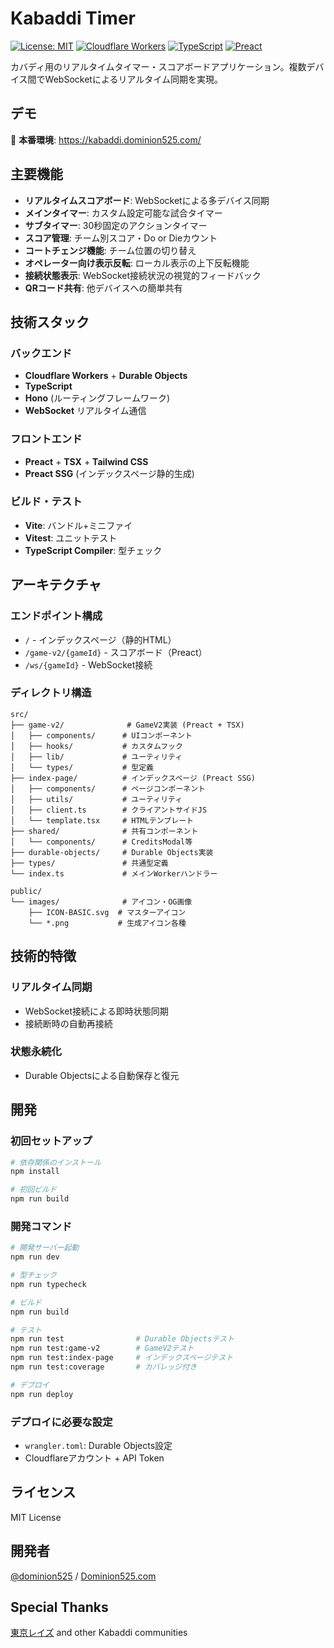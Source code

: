 # Kabaddi Timer

[![License: MIT](https://img.shields.io/badge/License-MIT-blue.svg)](LICENSE)
[![Cloudflare Workers](https://img.shields.io/badge/platform-Cloudflare%20Workers-orange)](https://workers.cloudflare.com/)
[![TypeScript](https://img.shields.io/badge/TypeScript-5.6-blue)](https://www.typescriptlang.org/)
[![Preact](https://img.shields.io/badge/Preact-10.27-purple)](https://preactjs.com/)

カバディ用のリアルタイムタイマー・スコアボードアプリケーション。複数デバイス間でWebSocketによるリアルタイム同期を実現。

## デモ

🚀 **本番環境**: https://kabaddi.dominion525.com/

## 主要機能

- **リアルタイムスコアボード**: WebSocketによる多デバイス同期
- **メインタイマー**: カスタム設定可能な試合タイマー
- **サブタイマー**: 30秒固定のアクションタイマー
- **スコア管理**: チーム別スコア・Do or Dieカウント
- **コートチェンジ機能**: チーム位置の切り替え
- **オペレーター向け表示反転**: ローカル表示の上下反転機能
- **接続状態表示**: WebSocket接続状況の視覚的フィードバック
- **QRコード共有**: 他デバイスへの簡単共有

## 技術スタック

### バックエンド
- **Cloudflare Workers** + **Durable Objects**
- **TypeScript**
- **Hono** (ルーティングフレームワーク)
- **WebSocket** リアルタイム通信

### フロントエンド
- **Preact** + **TSX** + **Tailwind CSS**
- **Preact SSG** (インデックスページ静的生成)

### ビルド・テスト
- **Vite**: バンドル+ミニファイ
- **Vitest**: ユニットテスト
- **TypeScript Compiler**: 型チェック

## アーキテクチャ

### エンドポイント構成
- `/` - インデックスページ（静的HTML）
- `/game-v2/{gameId}` - スコアボード（Preact）
- `/ws/{gameId}` - WebSocket接続

### ディレクトリ構造
```
src/
├── game-v2/              # GameV2実装 (Preact + TSX)
│   ├── components/      # UIコンポーネント
│   ├── hooks/           # カスタムフック
│   ├── lib/             # ユーティリティ
│   └── types/           # 型定義
├── index-page/          # インデックスページ (Preact SSG)
│   ├── components/      # ページコンポーネント
│   ├── utils/           # ユーティリティ
│   ├── client.ts        # クライアントサイドJS
│   └── template.tsx     # HTMLテンプレート
├── shared/              # 共有コンポーネント
│   └── components/      # CreditsModal等
├── durable-objects/     # Durable Objects実装
├── types/               # 共通型定義
└── index.ts             # メインWorkerハンドラー

public/
└── images/              # アイコン・OG画像
    ├── ICON-BASIC.svg  # マスターアイコン
    └── *.png           # 生成アイコン各種
```

## 技術的特徴

### リアルタイム同期
- WebSocket接続による即時状態同期
- 接続断時の自動再接続

### 状態永続化
- Durable Objectsによる自動保存と復元

## 開発

### 初回セットアップ
```bash
# 依存関係のインストール
npm install

# 初回ビルド
npm run build
```

### 開発コマンド
```bash
# 開発サーバー起動
npm run dev

# 型チェック
npm run typecheck

# ビルド
npm run build

# テスト
npm run test                # Durable Objectsテスト
npm run test:game-v2        # GameV2テスト
npm run test:index-page     # インデックスページテスト
npm run test:coverage       # カバレッジ付き

# デプロイ
npm run deploy
```

### デプロイに必要な設定
- `wrangler.toml`: Durable Objects設定
- Cloudflareアカウント + API Token

## ライセンス

MIT License

## 開発者

[@dominion525](https://twitter.com/dominion525) / [Dominion525.com](https://dominion525.com)

## Special Thanks

[東京レイズ](https://x.com/Tokyoraids2012) and other Kabaddi communities
